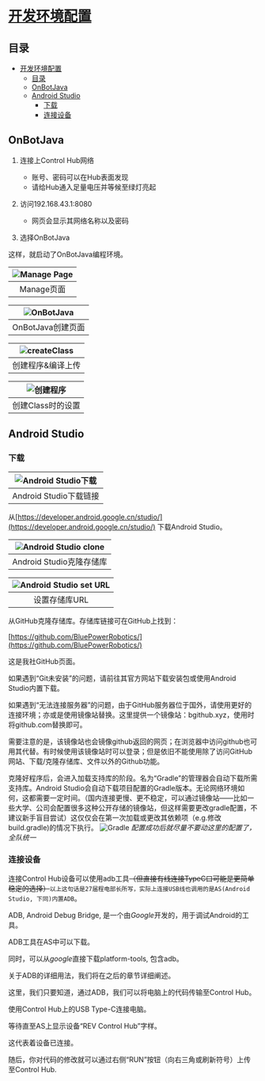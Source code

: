 # [开发环境配置](README.md)

## 目录

- [开发环境配置](#开发环境配置)
  - [目录](#目录)
  - [OnBotJava](#onbotjava)
  - [Android Studio](#android-studio)
    - [下载](#下载)
    - [连接设备](#连接设备)

## OnBotJava

1. 连接上Control Hub网络
   - 账号、密码可以在Hub表面发现
   - 请给Hub通入足量电压并等候至绿灯亮起
2. 访问192.168.43.1:8080
   - 网页会显示其网络名称以及密码

3. 选择OnBotJava

这样，就启动了OnBotJava编程环境。

| ![Manage Page](./RES/managePage.png) |
|:---:|
| Manage页面 |

| ![OnBotJava](./RES/onBotJava.png) |
|:---:|
| OnBotJava创建页面 |

| ![createClass](./RES/createClass.png) |
|:---:|
| 创建程序&编译上传 |

| ![创建程序](./RES/setClassName.png) |
|:---:|
| 创建Class时的设置 |

## Android Studio

### 下载

|![Android Studio下载](./RES/downloadAS.png)|
|:---:|
| Android Studio下载链接 |

从[https://developer.android.google.cn/studio/](https://developer.android.google.cn/studio/) 下载Android Studio。

|![Android Studio clone](./RES/cloneRepository.png)|
|:---:|
| Android Studio克隆存储库 |

|![Android Studio set URL](./RES/setCloneURL.png)|
|:---:|
| 设置存储库URL |

从GitHub克隆存储库。存储库链接可在GitHub上找到：

[https://github.com/BluePowerRobotics/](https://github.com/BluePowerRobotics/)

这是我社GitHub页面。

如果遇到“Git未安装”的问题，请前往其官方网站下载安装包或使用Android Studio内置下载。

如果遇到“无法连接服务器”的问题，由于GitHub服务器位于国外，请使用更好的连接环境；亦或是使用镜像站替换。这里提供一个镜像站：bgithub.xyz，使用时将github.com替换即可。

需要注意的是，该镜像站也会镜像github返回的网页；在浏览器中访问github也可用其代替。有时候使用该镜像站时可以登录；但是依旧不能使用除了访问GitHub网站、下载/克隆存储库、文件以外的Github功能。

克隆好程序后，会进入加载支持库的阶段。名为“Gradle”的管理器会自动下载所需支持库。Android Studio会自动下载项目配置的Gradle版本。无论网络环境如何，这都需要一定时间。（国内连接更慢、更不稳定，可以通过镜像站——比如一些大学、公司会配置很多这种公开存储的镜像站，但这样需要更改gradle配置，不建议新手盲目尝试）这仅仅会在第一次加载或更改其依赖项（e.g.修改build.gradle)的情况下执行。
![Gradle](./RES/gradle.PNG)
*配置成功后就尽量不要动这里的配置了，全队统一*

### 连接设备

连接Control Hub设备可以使用adb工具~~（但直接有线连接TypeC口可能是更简单稳定的选择）~~`以上这句话是27届程电部长所写，实际上连接USB线也调用的是AS(Android Studio, 下同)内置ADB`。

ADB, Android Debug Bridge, 是一个由*Google*开发的，用于调试Android的工具。

ADB工具在AS中可以下载。

同时，可以从*google*直接下载platform-tools, 包含adb。

关于ADB的详细用法，我们将在之后的章节详细阐述。

这里，我们只要知道，通过ADB，我们可以将电脑上的代码传输至Control Hub。

使用Control Hub上的USB Type-C连接电脑。

等待直至AS上显示设备“REV Control Hub”字样。

这代表着设备已连接。

随后，你对代码的修改就可以通过右侧“RUN”按钮（向右三角或刷新符号）上传至Control Hub.

